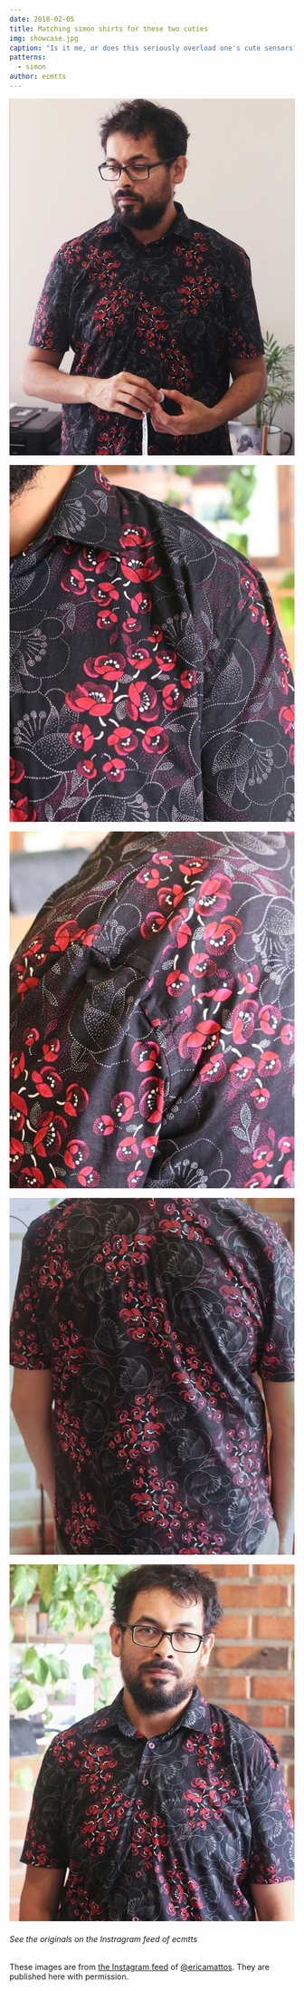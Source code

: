 ```yaml
---
date: 2018-02-05
title: Matching simon shirts for these two cuties
img: showcase.jpg
caption: "Is it me, or does this seriously overload one's cute sensors?"
patterns:
  - simon
author: ecmtts
---
```


![Model + tapemeasure](view2.jpg)

![That fabric is gorgeous](view3.jpg)

![Shoulder slope](view4.jpg)

![View from the back](view5.jpg)

![Hi camera](view6.jpg)

<Note>

###### See the originals on the Instragram feed of ecmtts

These images are from [the Instagram feed](https://www.instagram.com/ecmtts/) of [@ericamattos](/users/ericamattos). They are published here with permission.

</Note>
